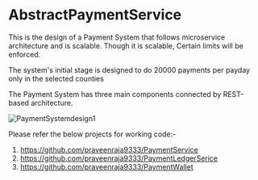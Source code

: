 # AbstractPaymentService

This is the design of a Payment System that follows microservice architecture and is scalable. Though it is scalable, Certain limits will be enforced.

 The system's initial stage is designed to do 20000 payments per payday only in the selected counties

The Payment System has three main components connected by REST-based architecture.



![PaymentSystemdesign1](https://github.com/praveenraja9333/AbstractPaymentService/assets/61078880/260cfbbc-9c15-4096-a1b0-8aea249ef850)



Please refer the below projects for working code:-
1.	https://github.com/praveenraja9333/PaymentService
2.	https://github.com/praveenraja9333/PaymentLedgerSerice
3.	https://github.com/praveenraja9333/PaymentWallet


